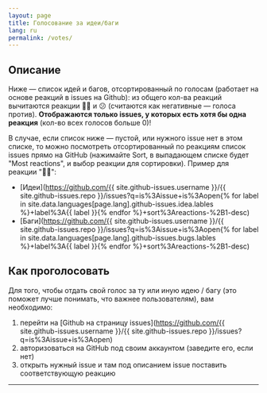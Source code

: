 ```yaml
---
layout: page
title: Голосование за идеи/баги
lang: ru
permalink: /votes/
---
```


## Описание

Ниже — список идей и багов, отсортированный по голосам (работает на основе реакций в issues на Github): из общего кол-ва реакций вычитаются реакции 👎🏻 и 😕 (считаются как негативные — голоса против). **Отображаются только issues, у которых есть хотя бы одна реакция** (кол-во всех голосов больше 0)!

В случае, если список ниже — пустой, или нужного issue нет в этом списке, то можно посмотреть отсортированный по реакциям список issues прямо на GitHub (нажимайте Sort, в выпадающем списке будет "Most reactions", и выбор реакции для сортировки). Пример для реакции "👍🏻":

* [Идеи](https://github.com/{{ site.github-issues.username }}/{{ site.github-issues.repo }}/issues?q=is%3Aissue+is%3Aopen{% for label in site.data.languages[page.lang].github-issues.idea.lables %}+label%3A{{ label }}{% endfor %}+sort%3Areactions-%2B1-desc)
* [Баги](https://github.com/{{ site.github-issues.username }}/{{ site.github-issues.repo }}/issues?q=is%3Aissue+is%3Aopen{% for label in site.data.languages[page.lang].github-issues.bugs.lables %}+label%3A{{ label }}{% endfor %}+sort%3Areactions-%2B1-desc)

## Как проголосовать

Для того, чтобы отдать свой голос за ту или иную идею / багу (это поможет лучше понимать, что важнее пользователям), вам необходимо:

1. перейти на [Github на страницу issues](https://github.com/{{ site.github-issues.username }}/{{ site.github-issues.repo }}/issues?q=is%3Aissue+is%3Aopen)
1. авторизоваться на GitHub под своим аккаунтом (заведите его, если нет)
1. открыть нужный issue и там под описанием issue поставить соответствующую реакцию

---

<script src="{{ site.baseurl }}/assets/jquery-3.5.1.min.js" type="text/javascript"></script>
<script src="{{ site.baseurl }}/assets/github-issues.js" type="text/javascript"></script>

<div class="github-issues"></div>

<script>
  githubIssuesReactions(
    "{{ site.github-issues.username }}",
    "{{ site.github-issues.repo }}",
    {{ site.github-issues.idea.lables | jsonify }},
    "{{ site.data.languages[page.lang].github-issues.idea.title }}"
  );

  githubIssuesReactions(
    "{{ site.github-issues.username }}",
    "{{ site.github-issues.repo }}",
    {{ site.github-issues.bugs.lables | jsonify }},
    "{{ site.data.languages[page.lang].github-issues.bugs.title }}"
  );
</script>
